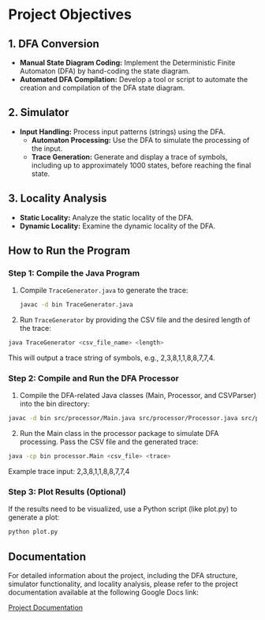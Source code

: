 # Project Objectives

## 1. DFA Conversion
- **Manual State Diagram Coding:** Implement the Deterministic Finite Automaton (DFA) by hand-coding the state diagram.
- **Automated DFA Compilation:** Develop a tool or script to automate the creation and compilation of the DFA state diagram.

## 2. Simulator
- **Input Handling:** Process input patterns (strings) using the DFA.
  - **Automaton Processing:** Use the DFA to simulate the processing of the input.
  - **Trace Generation:** Generate and display a trace of symbols, including up to approximately 1000 states, before reaching the final state.

## 3. Locality Analysis
- **Static Locality:** Analyze the static locality of the DFA.
- **Dynamic Locality:** Examine the dynamic locality of the DFA.

## How to Run the Program

### Step 1: Compile the Java Program

1. Compile `TraceGenerator.java` to generate the trace:
   ```sh
   javac -d bin TraceGenerator.java  
2. Run `TraceGenerator` by providing the CSV file and the desired length of the trace:
```sh
java TraceGenerator <csv_file_name> <length>
```
This will output a trace string of symbols, e.g., 2,3,8,1,1,8,8,7,7,4.

###  Step 2: Compile and Run the DFA Processor
1. Compile the DFA-related Java classes (Main, Processor, and CSVParser) into the bin directory:

```sh
javac -d bin src/processor/Main.java src/processor/Processor.java src/processor/CSVParser.java
```
2. Run the Main class in the processor package to simulate DFA processing. Pass the CSV file and the generated trace:

```sh
java -cp bin processor.Main <csv_file> <trace>
```
Example trace input:
2,3,8,1,1,8,8,7,7,4

### Step 3: Plot Results (Optional)
If the results need to be visualized, use a Python script (like plot.py) to generate a plot:

```sh
python plot.py
```

## Documentation

For detailed information about the project, including the DFA structure, simulator functionality, and locality analysis, please refer to the project documentation available at the following Google Docs link:

[Project Documentation](https://docs.google.com/document/d/1cPBO43YiXDs8ulJmK5JPkgwBo_k5As54sy0AdXT05PE/edit?usp=sharing)
